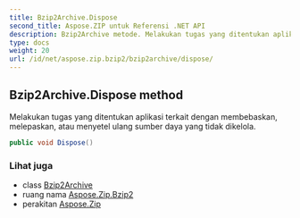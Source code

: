 ```yaml
---
title: Bzip2Archive.Dispose
second_title: Aspose.ZIP untuk Referensi .NET API
description: Bzip2Archive metode. Melakukan tugas yang ditentukan aplikasi terkait dengan membebaskan melepaskan atau menyetel ulang sumber daya yang tidak dikelola.
type: docs
weight: 20
url: /id/net/aspose.zip.bzip2/bzip2archive/dispose/
---
```

## Bzip2Archive.Dispose method

Melakukan tugas yang ditentukan aplikasi terkait dengan membebaskan, melepaskan, atau menyetel ulang sumber daya yang tidak dikelola.

```csharp
public void Dispose()
```

### Lihat juga

* class [Bzip2Archive](../)
* ruang nama [Aspose.Zip.Bzip2](../../bzip2archive/)
* perakitan [Aspose.Zip](../../../)


